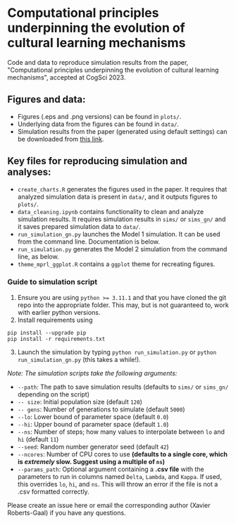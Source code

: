 # Computational principles underpinning the evolution of cultural learning mechanisms

Code and data to reproduce simulation results from the paper, "Computational principles underpinning the evolution of cultural learning mechanisms", accepted at CogSci 2023.

## Figures and data:
- Figures (.eps and .png versions) can be found in `plots/`.
- Underlying data from the figures can be found in `data/`.
- Simulation results from the paper (generated using default settings) can be downloaded from [this link](https://drive.google.com/drive/folders/1aHKY3w87sThStZ6kIuN17yP0NG2Yyx7I?usp=share_link).

## Key files for reproducing simulation and analyses:
- `create_charts.R` generates the figures used in the paper. It requires that analyzed simulation data is present in `data/`, and it outputs figures to `plots/`.
- `data_cleaning.ipynb` contains functionality to clean and analyze simulation results. It requires simulation results in `sims/` or `sims_gn/` and it saves prepared simulation data to `data/`.
- `run_simulation_gn.py` launches the Model 1 simulation. It can be used from the command line. Documentation is below.
- `run_simulation.py` generates the Model 2 simulation from the command line, as below.
- `theme_mprl_ggplot.R` contains a `ggplot` theme for recreating figures.

### Guide to simulation script
1. Ensure you are using `python >= 3.11.1` and that you have cloned the git repo into the appropriate folder. This may, but is not guaranteed to, work with earlier python versions.
2. Install requirements using
```
pip install --upgrade pip
pip install -r requirements.txt
```
3. Launch the simulation by typing `python run_simulation.py` or `python run_simulation_gn.py` (this takes a while!).

*Note: The simulation scripts take the following arguments:*
  - `--path`: The path to save simulation results (defaults to `sims/` or `sims_gn/` depending on the script)
  - `-- size`: Initial population size (default `120`)
  - `-- gens`: Number of generations to simulate (default `5000`)
  - `--lo`: Lower bound of parameter space (default `0.0`)
  - `--hi`: Upper bound of parameter space (default `1.0`)
  - `--ns`: Number of steps; how many values to interpolate between `lo` and `hi` (default `11`)
  - `--seed`: Random number generator seed (default `42`)
  - `--ncores`: Number of CPU cores to use **(defaults to a single core, which is *extremely* slow. Suggest using a multiple of `ns`)**
  - `--params_path`: Optional argument containing a **.csv file** with the parameters to run in columns named `Delta`, `Lambda`, and `Kappa`. If used, this overrides `lo`, `hi`, and `ns`. This will throw an error if the file is not a .csv formatted correctly.

Please create an issue here or email the corresponding author (Xavier Roberts-Gaal) if you have any questions.
